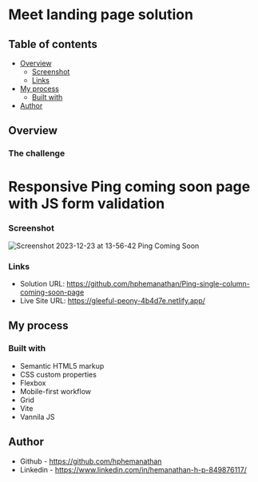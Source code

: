 # Meet landing page solution

## Table of contents

- [Overview](#overview)
  - [Screenshot](#screenshot)
  - [Links](#links)
- [My process](#my-process)
  - [Built with](#built-with)
- [Author](#author)


## Overview

### The challenge

# Responsive Ping coming soon page with JS form validation


### Screenshot

![Screenshot 2023-12-23 at 13-56-42 Ping Coming Soon](https://github.com/hphemanathan/Ping-single-column-coming-soon-page/assets/18226707/34b2ccd3-800c-491f-9f88-42133370f39e)


### Links

- Solution URL: https://github.com/hphemanathan/Ping-single-column-coming-soon-page
- Live Site URL: https://gleeful-peony-4b4d7e.netlify.app/

## My process

### Built with

- Semantic HTML5 markup
- CSS custom properties
- Flexbox
- Mobile-first workflow
- Grid
- Vite
- Vannila JS
  
## Author

- Github - https://github.com/hphemanathan
- Linkedin - https://www.linkedin.com/in/hemanathan-h-p-849876117/


